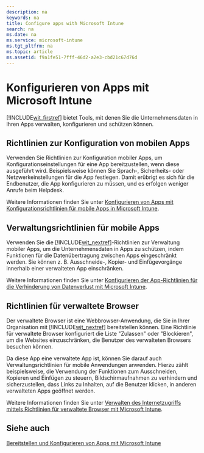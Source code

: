 ```yaml
---
description: na
keywords: na
title: Configure apps with Microsoft Intune
search: na
ms.date: na
ms.service: microsoft-intune
ms.tgt_pltfrm: na
ms.topic: article
ms.assetid: f9a1fe51-7fff-46d2-a2e3-cbd21c67d76d
---
```

# Konfigurieren von Apps mit Microsoft Intune
[!INCLUDE[wit_firstref](../Token/wit_firstref_md.md)] bietet Tools, mit denen Sie die Unternehmensdaten in Ihren Apps verwalten, konfigurieren und schützen können.

## Richtlinien zur Konfiguration von mobilen Apps
Verwenden Sie Richtlinien zur Konfiguration mobiler Apps, um Konfigurationseinstellungen für eine App bereitzustellen, wenn diese ausgeführt wird. Beispielsweise können Sie Sprach-, Sicherheits- oder Netzwerkeinstellungen für die App festlegen. Damit erübrigt es sich für die Endbenutzer, die App konfigurieren zu müssen, und es erfolgen weniger Anrufe beim Helpdesk.

Weitere Informationen finden Sie unter [Konfigurieren von Apps mit Konfigurationsrichtlinien für mobile Apps in Microsoft Intune](../Topic/Configure_apps_with_mobile_app_configuration_policies_in_Microsoft_Intune.md).

## Verwaltungsrichtlinien für mobile Apps
Verwenden Sie die [!INCLUDE[wit_nextref](../Token/wit_nextref_md.md)]-Richtlinien zur Verwaltung mobiler Apps, um die Unternehmensdaten in Apps zu schützen, indem Funktionen für die Datenübertragung zwischen Apps eingeschränkt werden. Sie können z. B. Ausschneide-, Kopier- und Einfügevorgänge innerhalb einer verwalteten App einschränken.

Weitere Informationen finden Sie unter [Konfigurieren der App-Richtlinien für die Verhinderung von Datenverlust mit Microsoft Intune](../Topic/Configure_data_loss_prevention_app_policies_with_Microsoft_Intune.md).

## Richtlinien für verwaltete Browser
Der verwaltete Browser ist eine Webbrowser-Anwendung, die Sie in Ihrer Organisation mit [!INCLUDE[wit_nextref](../Token/wit_nextref_md.md)] bereitstellen können. Eine Richtlinie für verwaltete Browser konfiguriert die Liste "Zulassen" oder "Blockieren", um die Websites einzuschränken, die Benutzer des verwalteten Browsers besuchen können.

Da diese App eine verwaltete App ist, können Sie darauf auch Verwaltungsrichtlinien für mobile Anwendungen anwenden. Hierzu zählt beispielsweise, die Verwendung der Funktionen zum Ausschneiden, Kopieren und Einfügen zu steuern, Bildschirmaufnahmen zu verhindern und sicherzustellen, dass Links zu Inhalten, auf die Benutzer klicken, in anderen verwalteten Apps geöffnet werden.

Weitere Informationen finden Sie unter [Verwalten des Internetzugriffs mittels Richtlinien für verwaltete Browser mit Microsoft Intune](../Topic/Manage_Internet_access_using_managed_browser_policies_with_Microsoft_Intune.md).

## Siehe auch
[Bereitstellen und Konfigurieren von Apps mit Microsoft Intune](../Topic/Deploy_and_configure_apps_with_Microsoft_Intune.md)

